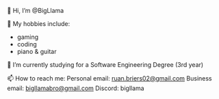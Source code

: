 👋 Hi, I’m @BigLlama

👀 My hobbies include:
- gaming
- coding
- piano & guitar
 
🌱 I’m currently studying for a Software Engineering Degree (3rd year) 

📫 How to reach me:
Personal email: ruan.briers02@gmail.com
Business email: bigllamabro@gmail.com
Discord: bigllama

